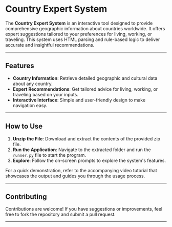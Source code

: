 # Country Expert System

The **Country Expert System** is an interactive tool designed to provide comprehensive geographic information about countries worldwide. It offers expert suggestions tailored to your preferences for living, working, or traveling. This system uses HTML parsing and rule-based logic to deliver accurate and insightful recommendations.

---

## Features

- **Country Information**: Retrieve detailed geographic and cultural data about any country.
- **Expert Recommendations**: Get tailored advice for living, working, or traveling based on your inputs.
- **Interactive Interface**: Simple and user-friendly design to make navigation easy.

---

## How to Use

1. **Unzip the File**: Download and extract the contents of the provided zip file.  
2. **Run the Application**: Navigate to the extracted folder and run the `runner.py` file to start the program.  
3. **Explore**: Follow the on-screen prompts to explore the system's features.  

For a quick demonstration, refer to the accompanying video tutorial that showcases the output and guides you through the usage process.


---

## Contributing

Contributions are welcome! If you have suggestions or improvements, feel free to fork the repository and submit a pull request.

---

